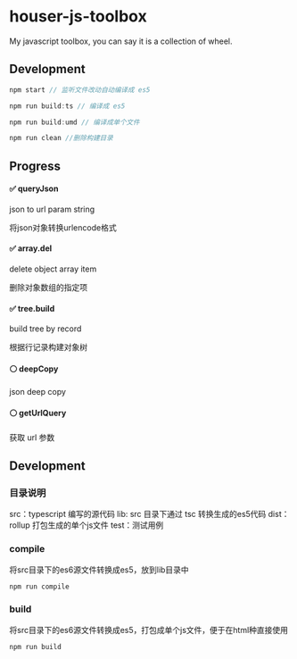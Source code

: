 # houser-js-toolbox

My javascript toolbox, you can say it is a collection of wheel.

## Development

```js
npm start // 监听文件改动自动编译成 es5

npm run build:ts // 编译成 es5

npm run build:umd // 编译成单个文件

npm run clean //删除构建目录
```

## Progress

#### :white_check_mark: queryJson

json to url param string

将json对象转换urlencode格式

#### :white_check_mark: array.del

delete object array item

删除对象数组的指定项

#### :white_check_mark: tree.build

build tree by record

根据行记录构建对象树

#### :white_circle: deepCopy

json deep copy

#### :white_circle: getUrlQuery

获取 url 参数

## Development

### 目录说明

src：typescript 编写的源代码
lib: src 目录下通过 tsc 转换生成的es5代码
dist：rollup 打包生成的单个js文件
test：测试用例

### compile

将src目录下的es6源文件转换成es5，放到lib目录中

```bash
npm run compile
```

### build

将src目录下的es6源文件转换成es5，打包成单个js文件，便于在html种直接使用

```bash
npm run build
```